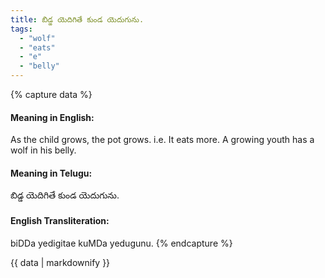 ```yaml
---
title: బిడ్డ యెదిగితే కుండ యెదుగును.
tags:
  - "wolf"
  - "eats"
  - "e"
  - "belly"
---
```


{% capture data %}
#### Meaning in English:
As the child grows, the pot grows.
i.e. It eats more.
A growing youth has a wolf in his belly.

#### Meaning in Telugu:
బిడ్డ యెదిగితే కుండ యెదుగును.

#### English Transliteration:
biDDa yedigitae kuMDa yedugunu.
{% endcapture %}

<div class="notice">{{ data | markdownify }}</div>


